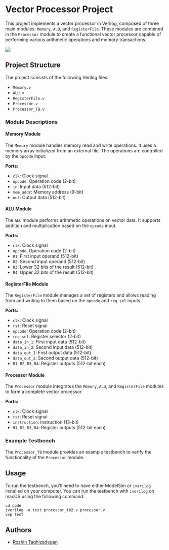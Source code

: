# Vector Processor Project

This project implements a vector processor in Verilog, composed of three main modules: `Memory`, `ALU`, and `RegisterFile`. These modules are combined in the `Processor` module to create a functional vector processor capable of performing various arithmetic operations and memory transactions.

![](https://www.google.com/search?sca_esv=bc51fb84cfcf9cf4&sxsrf=ADLYWIJcLEsi3NJJAWsDY9GNgHWzHxm0mQ:1719431452159&q=logo+processor&uds=ADvngMgawzqrJVNauqg4Zv1Lc70lvpQaePwLmu7Lcb5qS7SAJZyROsFy6HxqQ6_22orDKUCMG5Gu_7K5vmUUv-pXRY_9UFLEjpnVIZdGNmnErS55I-zqOvSc11AmS86flq8bTFgM3h7e&udm=2&sa=X&ved=2ahUKEwiFna-nhfqGAxUOTKQEHchwDuIQxKsJegQICxAB&ictx=0&biw=1440&bih=813&dpr=2#vhid=hF27RS8X103GQM&vssid=mosaic)

## Project Structure

The project consists of the following Verilog files:

- `Memory.v`
- `ALU.v`
- `RegisterFile.v`
- `Processor.v`
- `Processor_TB.v`

### Module Descriptions

#### Memory Module

The `Memory` module handles memory read and write operations. It uses a memory array initialized from an external file. The operations are controlled by the `opcode` input.

**Ports:**
- `clk`: Clock signal
- `opcode`: Operation code (2-bit)
- `in`: Input data (512-bit)
- `mem_addr`: Memory address (9-bit)
- `out`: Output data (512-bit)

#### ALU Module

The `ALU` module performs arithmetic operations on vector data. It supports addition and multiplication based on the `opcode` input.

**Ports:**
- `clk`: Clock signal
- `opcode`: Operation code (2-bit)
- `R1`: First input operand (512-bit)
- `R2`: Second input operand (512-bit)
- `R3`: Lower 32 bits of the result (512-bit)
- `R4`: Upper 32 bits of the result (512-bit)

#### RegisterFile Module

The `RegisterFile` module manages a set of registers and allows reading from and writing to them based on the `opcode` and `reg_sel` inputs.

**Ports:**
- `clk`: Clock signal
- `rst`: Reset signal
- `opcode`: Operation code (2-bit)
- `reg_sel`: Register selector (2-bit)
- `data_in_1`: First input data (512-bit)
- `data_in_2`: Second input data (512-bit)
- `data_out_1`: First output data (512-bit)
- `data_out_2`: Second output data (512-bit)
- `R1`, `R2`, `R3`, `R4`: Register outputs (512-bit each)

#### Processor Module

The `Processor` module integrates the `Memory`, `ALU`, and `RegisterFile` modules to form a complete vector processor.

**Ports:**
- `clk`: Clock signal
- `rst`: Reset signal
- `instruction`: Instruction (13-bit)
- `R1`, `R2`, `R3`, `R4`: Register outputs (512-bit each)

### Example Testbench

The `Processor_TB` module provides an example testbench to verify the functionality of the `Processor` module.


## Usage

To run the testbench, you'll need to have either ModelSim or `iverilog` installed on your computer. You can run the testbench with `iverilog` on macOS using the following command:
```
cd code
iverilog -o test processor_tb2.v processor.v
vvp test
```

## Authors
- [Rozhin Taghizadegan](https://github.com/RozhTagh)
